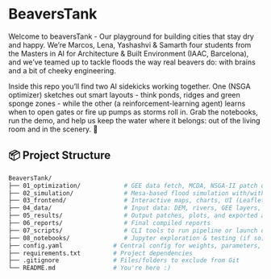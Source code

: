 # BeaversTank
Welcome to beaversTank - Our playground for building cities that stay dry and happy. We’re Marcos, Lena, Yashashvi & Samarth four students from the Masters in AI for Architecture & Built Environment (IAAC, Barcelona), and we’ve teamed up to tackle floods the way real beavers do: with brains and a bit of cheeky engineering.

Inside this repo you’ll find two AI sidekicks working together. One (NSGA optimizer) sketches out smart layouts - think ponds, ridges and green sponge zones - while the other (a reinforcement-learning agent) learns when to open gates or fire up pumps as storms roll in. Grab the notebooks, run the demo, and help us keep the water where it belongs: out of the living room and in the scenery. 🦫

## 📦 Project Structure

```bash
BeaversTank/
├── 01_optimization/            # GEE data fetch, MCDA, NSGA-II patch optimization
├── 02_simulation/              # Mesa-based flood simulation with/without NBS
├── 03_frontend/                # Interactive maps, charts, UI (Leaflet, Streamlit, etc.)
├── 04_data/                    # Input data: DEM, rivers, GEE layers, etc.
├── 05_results/                 # Output patches, plots, and exported analysis
├── 06_reports/                 # Final compiled reports
├── 07_scripts/                 # CLI tools to run pipeline or launch dashboard
├── 08_notebooks/               # Jupyter exploration & testing (if so)
├── config.yaml              # Central config for weights, parameters, paths
├── requirements.txt         # Project dependencies
├── .gitignore               # Files/folders to exclude from Git
└── README.md                # You're here :)